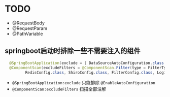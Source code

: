 # TODO

* @RequestBody
* @RequestParam
* @PathVariable

## springboot启动时排除一些不需要注入的组件

```java 
  @SpringBootApplication(exclude = { DataSourceAutoConfiguration.class })
  @ComponentScan(excludeFilters = @ComponentScan.Filter(type = FilterType.ASSIGNABLE_TYPE, classes = {ResourcesConfig.class,
         RedisConfig.class, ShiroConfig.class, FilterConfig.class, LoginService.class, PasswordService.class}))
```

* `@SpringBootApplication:exclude` 只能排除 `@EnableAutoConfiguration`
* `@ComponentScan:excludeFilters` 扫描全部注解
